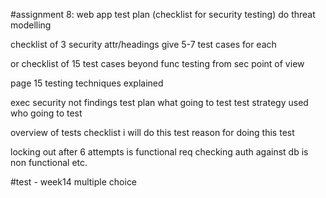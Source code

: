#assignment 8: web app test plan (checklist for security testing)
do threat modelling

checklist of 3 security attr/headings
	give 5-7 test cases for each

or checklist of 15 test cases
	beyond func testing
	from sec point of view

page 15 testing techniques explained

exec security
	not findings
	test plan 
	what going to test
	test strategy used
	who going to test

overview of tests
	checklist
	i will do this test
	reason for doing this test

locking out after 6 attempts is functional req
checking auth against db is non functional
etc.

#test - week14
multiple choice

